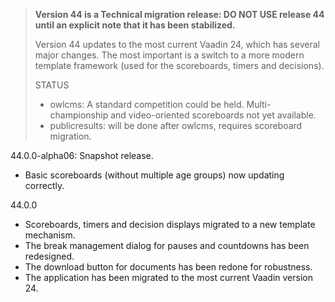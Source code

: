 > **Version 44 is a Technical migration release: DO NOT USE release 44 until an explicit note that it has been stabilized.**
>
> Version 44 updates to the most current Vaadin 24, which has several major changes. The most important is a switch to a more modern template framework (used for the scoreboards, timers and decisions).
>
> STATUS
>
> - owlcms:  A standard competition could be held.  Multi-championship and video-oriented scoreboards not yet available.
> - publicresults: will be done after owlcms, requires scoreboard migration.

44.0.0-alpha06: Snapshot release.

- Basic scoreboards (without multiple age groups) now updating correctly. 

44.0.0

- Scoreboards, timers and decision displays migrated to a new template mechanism.
- The break management dialog for pauses and countdowns has been redesigned.
- The download button for documents has been redone for robustness.
- The application has been migrated to the most current Vaadin version 24.
